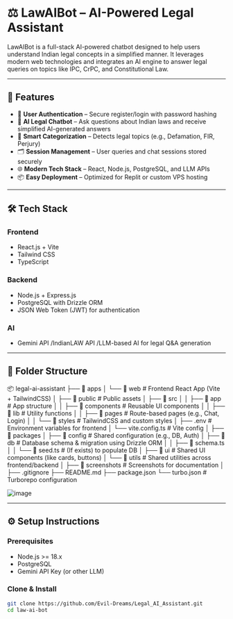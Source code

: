 # ⚖️ LawAIBot – AI-Powered Legal Assistant

LawAIBot is a full-stack AI-powered chatbot designed to help users understand Indian legal concepts in a simplified manner. It leverages modern web technologies and integrates an AI engine to answer legal queries on topics like IPC, CrPC, and Constitutional Law.

---

## 🚀 Features

- 🔐 **User Authentication** – Secure register/login with password hashing
- 💬 **AI Legal Chatbot** – Ask questions about Indian laws and receive simplified AI-generated answers
- 🧠 **Smart Categorization** – Detects legal topics (e.g., Defamation, FIR, Perjury)
- 🗂️ **Session Management** – User queries and chat sessions stored securely
- 🌐 **Modern Tech Stack** – React, Node.js, PostgreSQL, and LLM APIs
- 📦 **Easy Deployment** – Optimized for Replit or custom VPS hosting

---

## 🛠️ Tech Stack

### Frontend
- React.js + Vite
- Tailwind CSS
- TypeScript

### Backend
- Node.js + Express.js
- PostgreSQL with Drizzle ORM
- JSON Web Token (JWT) for authentication

### AI
- Gemini API /IndianLAW API /LLM-based AI for legal Q&A generation

---

## 📁 Folder Structure
📦 legal-ai-assistant
├── 📁 apps
│   └── 📁 web                    # Frontend React App (Vite + TailwindCSS)
│       ├── 📁 public            # Public assets
│       ├── 📁 src
│       │   ├── 📁 app           # App structure
│       │   ├── 📁 components    # Reusable UI components
│       │   ├── 📁 lib           # Utility functions
│       │   ├── 📁 pages         # Route-based pages (e.g., Chat, Login)
│       │   └── 📁 styles        # TailwindCSS and custom styles
│       ├── .env                # Environment variables for frontend
│       └── vite.config.ts      # Vite config
│
├── 📁 packages
│   ├── 📁 config                # Shared configuration (e.g., DB, Auth)
│   ├── 📁 db                    # Database schema & migration using Drizzle ORM
│   │   ├── 📄 schema.ts
│   │   └── 📄 seed.ts           # (If exists) to populate DB
│   ├── 📁 ui                    # Shared UI components (like cards, buttons)
│   └── 📁 utils                 # Shared utilities across frontend/backend
│
├── 📁 screenshots               # Screenshots for documentation
│
├── .gitignore
├── README.md
├── package.json
└── turbo.json                  # Turborepo configuration


![image](https://github.com/user-attachments/assets/633099ed-454a-4938-8646-3500c0a29041)

---

## ⚙️ Setup Instructions

### Prerequisites
- Node.js >= 18.x
- PostgreSQL
- Gemini API Key (or other LLM)

### Clone & Install

```bash
git clone https://github.com/Evil-Dreams/Legal_AI_Assistant.git
cd law-ai-bot
